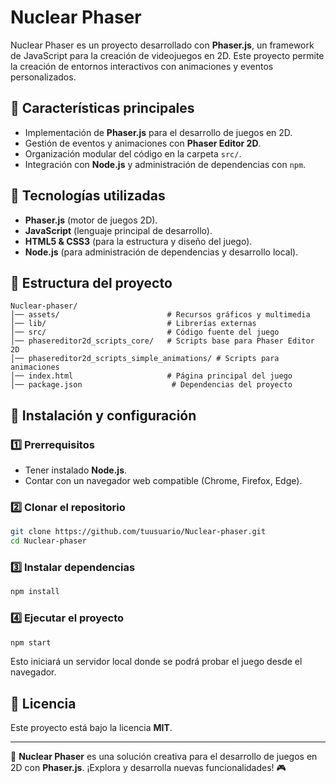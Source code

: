 # Nuclear Phaser

Nuclear Phaser es un proyecto desarrollado con **Phaser.js**, un framework de JavaScript para la creación de videojuegos en 2D. Este proyecto permite la creación de entornos interactivos con animaciones y eventos personalizados.

## 📌 Características principales
- Implementación de **Phaser.js** para el desarrollo de juegos en 2D.
- Gestión de eventos y animaciones con **Phaser Editor 2D**.
- Organización modular del código en la carpeta `src/`.
- Integración con **Node.js** y administración de dependencias con `npm`.

## 🚀 Tecnologías utilizadas
- **Phaser.js** (motor de juegos 2D).
- **JavaScript** (lenguaje principal de desarrollo).
- **HTML5 & CSS3** (para la estructura y diseño del juego).
- **Node.js** (para administración de dependencias y desarrollo local).

## 📂 Estructura del proyecto
```
Nuclear-phaser/
│── assets/                        # Recursos gráficos y multimedia
│── lib/                           # Librerías externas
│── src/                           # Código fuente del juego
│── phasereditor2d_scripts_core/   # Scripts base para Phaser Editor 2D
│── phasereditor2d_scripts_simple_animations/ # Scripts para animaciones
│── index.html                     # Página principal del juego
│── package.json                    # Dependencias del proyecto
```

## 🔧 Instalación y configuración
### 1️⃣ Prerrequisitos
- Tener instalado **Node.js**.
- Contar con un navegador web compatible (Chrome, Firefox, Edge).

### 2️⃣ Clonar el repositorio
```sh
git clone https://github.com/tuusuario/Nuclear-phaser.git
cd Nuclear-phaser
```

### 3️⃣ Instalar dependencias
```sh
npm install
```

### 4️⃣ Ejecutar el proyecto
```sh
npm start
```
Esto iniciará un servidor local donde se podrá probar el juego desde el navegador.


## 📄 Licencia
Este proyecto está bajo la licencia **MIT**.

---
🚀 **Nuclear Phaser** es una solución creativa para el desarrollo de juegos en 2D con **Phaser.js**. ¡Explora y desarrolla nuevas funcionalidades! 🎮

